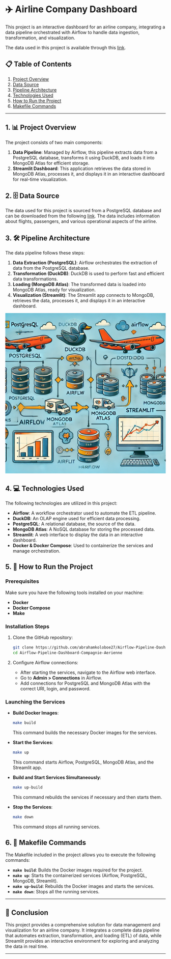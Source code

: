 

# ✈️ Airline Company Dashboard

This project is an interactive dashboard for an airline company, integrating a data pipeline orchestrated with Airflow to handle data ingestion, transformation, and visualization.

The data used in this project is available through this [link](https://edu.postgrespro.com/demo-big-en.zip).

## 📋 Table of Contents

1. [Project Overview](#1-project-overview)
2. [Data Source](#2-data-source)
3. [Pipeline Architecture](#3-pipeline-architecture)
4. [Technologies Used](#4-technologies-used)
5. [How to Run the Project](#5-how-to-run-the-project)
6. [Makefile Commands](#6-makefile-commands)

---

## 1. 📊 Project Overview

The project consists of two main components:

1. **Data Pipeline**: Managed by Airflow, this pipeline extracts data from a PostgreSQL database, transforms it using DuckDB, and loads it into MongoDB Atlas for efficient storage.
2. **Streamlit Dashboard**: This application retrieves the data stored in MongoDB Atlas, processes it, and displays it in an interactive dashboard for real-time visualization.

## 2. 🗄️ Data Source

The data used for this project is sourced from a PostgreSQL database and can be downloaded from the following [link](https://edu.postgrespro.com/demo-big-en.zip). The data includes information about flights, passengers, and various operational aspects of the airline.

## 3. 🛠️ Pipeline Architecture

The data pipeline follows these steps:

1. **Data Extraction (PostgreSQL)**: Airflow orchestrates the extraction of data from the PostgreSQL database.
2. **Transformation (DuckDB)**: DuckDB is used to perform fast and efficient data transformations.
3. **Loading (MongoDB Atlas)**: The transformed data is loaded into MongoDB Atlas, ready for visualization.
4. **Visualization (Streamlit)**: The Streamlit app connects to MongoDB, retrieves the data, processes it, and displays it in an interactive dashboard.

![Pipeline Architecture](img/pipeline.jpeg)

## 4. 💻 Technologies Used

The following technologies are utilized in this project:

- **Airflow**: A workflow orchestrator used to automate the ETL pipeline.
- **DuckDB**: An OLAP engine used for efficient data processing.
- **PostgreSQL**: A relational database, the source of the data.
- **MongoDB Atlas**: A NoSQL database for storing the processed data.
- **Streamlit**: A web interface to display the data in an interactive dashboard.
- **Docker & Docker Compose**: Used to containerize the services and manage orchestration.

## 5. 🚀 How to Run the Project

### Prerequisites

Make sure you have the following tools installed on your machine:

- **Docker**
- **Docker Compose**
- **Make**

### Installation Steps

1. Clone the GitHub repository:
    ```bash
    git clone https://github.com/abrahamkoloboe27/Airflow-Pipeline-Dashboard-Compagnie-Aerienne
    cd Airflow-Pipeline-Dashboard-Compagnie-Aerienne
    ```

2. Configure Airflow connections:
    - After starting the services, navigate to the Airflow web interface.
    - Go to **Admin > Connections** in Airflow.
    - Add connections for PostgreSQL and MongoDB Atlas with the correct URI, login, and password.

### Launching the Services

- **Build Docker Images**:
    ```bash
    make build
    ```
    This command builds the necessary Docker images for the services.

- **Start the Services**:
    ```bash
    make up
    ```
    This command starts Airflow, PostgreSQL, MongoDB Atlas, and the Streamlit app.

- **Build and Start Services Simultaneously**:
    ```bash
    make up-build
    ```
    This command rebuilds the services if necessary and then starts them.

- **Stop the Services**:
    ```bash
    make down
    ```
    This command stops all running services.

## 6. 📜 Makefile Commands

The Makefile included in the project allows you to execute the following commands:

- **`make build`**: Builds the Docker images required for the project.
- **`make up`**: Starts the containerized services (Airflow, PostgreSQL, MongoDB, Streamlit).
- **`make up-build`**: Rebuilds the Docker images and starts the services.
- **`make down`**: Stops all the running services.

---

## 🎯 Conclusion

This project provides a comprehensive solution for data management and visualization for an airline company. It integrates a complete data pipeline that automates extraction, transformation, and loading (ETL) of data, while Streamlit provides an interactive environment for exploring and analyzing the data in real time.

---

